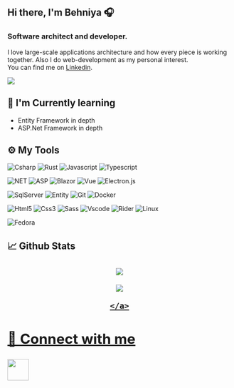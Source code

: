 <div> 
    <h2 style="">Hi there, I'm Behniya 🎧</h2>
    <h3> Software architect and developer. </h3>
    <p align="left">
        I love large-scale applications architecture and how every piece is working together.
        Also I do web-development as my personal interest.
        <br/>
        You can find me on <a href="https://www.linkedin.com/in/behniya-azad-b75996201/">Linkedin</a>.
    </p>
    <img src="https://visitor-badge.glitch.me/badge?page_id=b3hniya.b3hniya">
</div>

<h2> 🌱 I'm Currently learning</h2>

<ul>
    <li>Entity Framework in depth</li>
    <li>ASP.Net Framework in depth</li>
</ul>

<h2> ⚙️ My Tools </h2>

![Csharp](https://img.shields.io/badge/Csharp-Language-informational?style=flat-square&logo=csharp&color=blueviolet)
![Rust](https://img.shields.io/badge/Rust-Language-informational?style=flat-square&logo=rust&color=important)
![Javascript](https://img.shields.io/badge/Javascript-Language-informational?style=flat-square&logo=javascript&color=ffd300)
![Typescript](https://img.shields.io/badge/Typescript-Language-informational?style=flat-square&logo=typescript&color=004c7a)

![NET](https://img.shields.io/badge/.NET-Framework-informational?style=flat-square&logo=dotnet&color=blueviolet)
![ASP](https://img.shields.io/badge/Asp.Net-Framework-informational?style=flat-square&logo=aspdotnet&color=blueviolet)
![Blazor](https://img.shields.io/badge/Blazor-Framework-informational?style=flat-square&logo=blazor&color=blueviolet)
![Vue](https://img.shields.io/badge/Vue.js-Framework-informational?style=flat-square&logo=vuedotjs&color=0A995B)
![Electron.js](https://img.shields.io/badge/Electron.js-Framework-informational?style=flat-square&logo=electron&color=004c7a&logoColor=0098ed)

![SqlServer](https://img.shields.io/badge/SQLServer-Database-informational?style=flat-square&logo=microsoft-sql-server&color=blueviolet)
![Entity](https://img.shields.io/badge/Entity-Framework-informational?style=flat-square&logo=entitycore&color=blueviolet)
![Git](https://img.shields.io/badge/Git-VCS-informational?style=flat-square&logo=git&color=ff6f00)
![Docker](https://img.shields.io/badge/Docker-Containers-informational?style=flat-square&logo=docker&color=00b2ff)

![Html5](https://img.shields.io/badge/Html5-informational?style=flat-square&logo=html5&color=444)
![Css3](https://img.shields.io/badge/CSS3-informational?style=flat-square&logo=css3&color=444&logoColor=00a7ff)
![Sass](https://img.shields.io/badge/Sass-informational?style=flat-square&logo=sass&color=444)
![Vscode](https://img.shields.io/badge/Vscode-informational?style=flat-square&logo=visual-studio-code&color=444&logoColor=0097e7)
![Rider](https://img.shields.io/badge/Rider-informational?style=flat-square&logo=rider&color=444&logoColor=ccdbfd)
![Linux](https://img.shields.io/badge/Linux-informational?style=flat-square&logo=linux&color=444)

![Fedora](https://img.shields.io/badge/Fedora-OS-informational?style=flat-square&logo=fedora&color=dee2e6)

<h2> 📈 Github Stats<h2>

<p align="center">
    <a href="https://github.com/b3hniya">
        <img src="https://github-readme-stats.vercel.app/api?username=b3hniya&show_icons=true&bg_color=20,009A5B,444&title_color=f1f1f1&text_color=f0f0f0&icon_color=404040">
    </a>
</p>

<div align="center">
    <a href="https://github.com/b3hniya">
        <img src="https://github-readme-stats.vercel.app/api/top-langs/?username=b3hniya&show_icons=true&bg_color=20,009A5B,444&title_color=f1f1f1&text_color=f0f0f0&icon_color=404040&card_width=500">
        
    </a>
</div>

<h2> 🤝 Connect with me</h2>
<a href="https://www.linkedin.com/in/behniya-azad-b75996201/">
<img src="https://raw.githubusercontent.com/yushi1007/yushi1007/main/images/linkedin.svg" width="48px">
</a>
